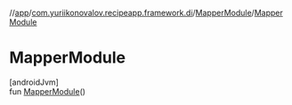 //[app](../../../index.md)/[com.yuriikonovalov.recipeapp.framework.di](../index.md)/[MapperModule](index.md)/[MapperModule](-mapper-module.md)

# MapperModule

[androidJvm]\
fun [MapperModule](-mapper-module.md)()
